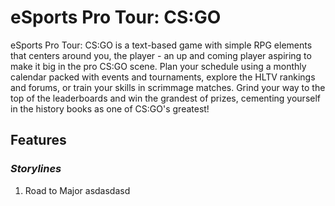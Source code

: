 # eSports Pro Tour: CS:GO
eSports Pro Tour: CS:GO is a text-based game with simple RPG elements that centers around you, the player - an up and coming player aspiring to make it big in the pro CS:GO scene. 
Plan your schedule using a monthly calendar packed with events and tournaments, explore the HLTV rankings and forums, or train your skills in scrimmage matches. 
Grind your way to the top of the leaderboards and win the grandest of prizes, cementing yourself in the history books as one of CS:GO's greatest!
## **Features**
### *Storylines*
1. Road to Major
asdasdasd
